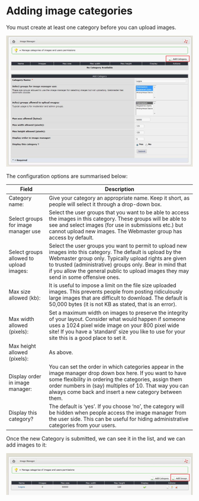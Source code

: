 # Adding image categories

You must create at least one category before you can upload images.

![img\_78.jpg](../../.gitbook/assets/img_78.jpg)

The configuration options are summarised below:

| Field | Description |
| --- | --- |
| Category name: | Give your category an appropriate name. Keep it short, as people will select it through a drop-down box. |
| Select groups for image manager use | Select the user groups that you want to be able to access the images in this category. These groups will be able to see and select images \(for use in submissions etc.\) but cannot upload new images. The Webmaster group has access by default. |
| Select groups allowed to upload images: | Select the user groups you want to permit to upload new images into this category. The default is upload by the Webmaster group only. Typically upload rights are given to trusted \(administrative\) groups only. Bear in mind that if you allow the general public to upload images they may send in some offensive ones. |
| Max size allowed \(kb\): | It is useful to impose a limit on the file size uploaded images. This prevents people from posting ridiculously large images that are difficult to download. The default is 50,000 bytes \(it is not KB as stated, that is an error\). |
| Max width allowed \(pixels\): | Set a maximum width on images to preserve the integrity of your layout. Consider what would happen if someone uses a 1024 pixel wide image on your 800 pixel wide site! If you have a ‘standard’ size you like to use for your site this is a good place to set it. |
| Max height allowed \(pixels\): | As above. |
| Display order in image manager: | You can set the order in which categories appear in the image manager drop down box here. If you want to have some flexibility in ordering the categories, assign them order numbers in \(say\) multiples of 10. That way you can always come back and insert a new category between them. |
| Display this category? | The default is ‘yes’. If you choose ‘no’, the category will be hidden when people access the image manager from the user side. This can be useful for hiding administrative categories from your users. |

Once the new Category is submitted, we can see it in the list, and we can add images to it:

![img\_79.jpg](../../.gitbook/assets/img_79.jpg)

